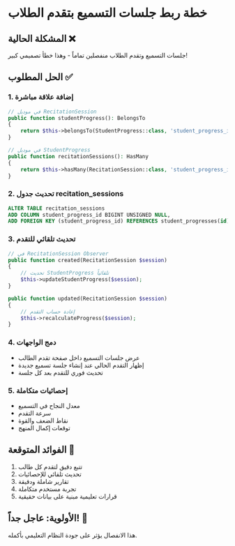 # خطة ربط جلسات التسميع بتقدم الطلاب

## المشكلة الحالية ❌
جلسات التسميع وتقدم الطلاب منفصلين تماماً - وهذا خطأ تصميمي كبير!

## الحل المطلوب ✅

### 1. إضافة علاقة مباشرة
```php
// في موديل RecitationSession
public function studentProgress(): BelongsTo
{
    return $this->belongsTo(StudentProgress::class, 'student_progress_id');
}

// في موديل StudentProgress  
public function recitationSessions(): HasMany
{
    return $this->hasMany(RecitationSession::class, 'student_progress_id');
}
```

### 2. تحديث جدول recitation_sessions
```sql
ALTER TABLE recitation_sessions 
ADD COLUMN student_progress_id BIGINT UNSIGNED NULL,
ADD FOREIGN KEY (student_progress_id) REFERENCES student_progresses(id);
```

### 3. تحديث تلقائي للتقدم
```php
// في RecitationSession Observer
public function created(RecitationSession $session)
{
    // تحديث StudentProgress تلقائياً
    $this->updateStudentProgress($session);
}

public function updated(RecitationSession $session)
{
    // إعادة حساب التقدم
    $this->recalculateProgress($session);
}
```

### 4. دمج الواجهات
- عرض جلسات التسميع داخل صفحة تقدم الطالب
- إظهار التقدم الحالي عند إنشاء جلسة تسميع جديدة
- تحديث فوري للتقدم بعد كل جلسة

### 5. إحصائيات متكاملة
- معدل النجاح في التسميع
- سرعة التقدم
- نقاط الضعف والقوة
- توقعات إكمال المنهج

## الفوائد المتوقعة 🎯
1. تتبع دقيق لتقدم كل طالب
2. تحديث تلقائي للإحصائيات
3. تقارير شاملة ودقيقة
4. تجربة مستخدم متكاملة
5. قرارات تعليمية مبنية على بيانات حقيقية

## الأولوية: عاجل جداً! 🚨
هذا الانفصال يؤثر على جودة النظام التعليمي بأكمله.
